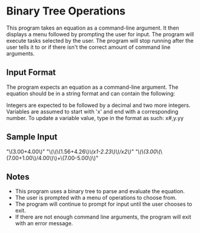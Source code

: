 # Binary Tree Operations

This program takes an equation as a command-line argument. It then displays a menu followed by prompting the user for input. The program will execute tasks selected by the user. The program will stop running after the user tells it to or if there isn't the correct amount of command line arguments.

## Input Format
The program expects an equation as a command-line argument. The equation should be in a string format and can contain the following:

Integers are expected to be followed by a decimal and two more integers.
Variables are assumed to start with 'x' and end with a corresponding number.
To update a variable value, type in the format as such: x#,y.yy

## Sample Input
"\\(3.00+4.00\\)"
"\\(\\(\\(1.56+4.26\\)*\\(x1-2.23\\)\\)/x2\\)"
"\\(\\(3.00*\\(\\(7.00+1.00\\)/4.00\\)\\)+\\(7.00-5.00\\)\\)"

## Notes
- This program uses a binary tree to parse and evaluate the equation.
- The user is prompted with a menu of operations to choose from.
- The program will continue to prompt for input until the user chooses to exit.
- If there are not enough command line arguments, the program will exit with an error message.